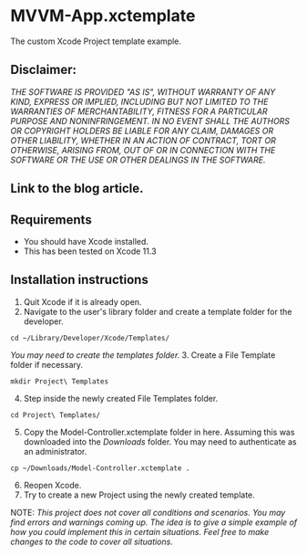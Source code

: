 # MVVM-App.xctemplate
The custom Xcode Project template example.

## Disclaimer:
_THE SOFTWARE IS PROVIDED "AS IS", WITHOUT WARRANTY OF ANY KIND, EXPRESS OR
IMPLIED, INCLUDING BUT NOT LIMITED TO THE WARRANTIES OF MERCHANTABILITY,
FITNESS FOR A PARTICULAR PURPOSE AND NONINFRINGEMENT. IN NO EVENT SHALL THE
AUTHORS OR COPYRIGHT HOLDERS BE LIABLE FOR ANY CLAIM, DAMAGES OR OTHER
LIABILITY, WHETHER IN AN ACTION OF CONTRACT, TORT OR OTHERWISE, ARISING FROM,
OUT OF OR IN CONNECTION WITH THE SOFTWARE OR THE USE OR OTHER DEALINGS IN THE
SOFTWARE._

## Link to the blog article.

## Requirements
- You should have Xcode installed.
- This has been tested on Xcode 11.3

## Installation instructions
1. Quit Xcode if it is already open.
2. Navigate to the user's library folder and create a template folder for the developer. 
```SHELL
cd ~/Library/Developer/Xcode/Templates/
```
_You may need to create the templates folder._
3. Create a File Template folder if necessary.
```SHELL
mkdir Project\ Templates
```
4. Step inside the newly created File Templates folder.
```SHELL
cd Project\ Templates/
```
5. Copy the Model-Controller.xctemplate folder in here. Assuming this was downloaded into the _Downloads_ folder. You may need to authenticate as an administrator.
```SHELL
cp ~/Downloads/Model-Controller.xctemplate .
```
6. Reopen Xcode. 
7. Try to create a new Project using the newly created template.

NOTE:
*This project does not cover all conditions and scenarios. You may find errors and warnings coming up. 
The idea is to give a simple example of how you could implement this in 
certain situations. Feel free to make changes to the code to cover all situations.*

